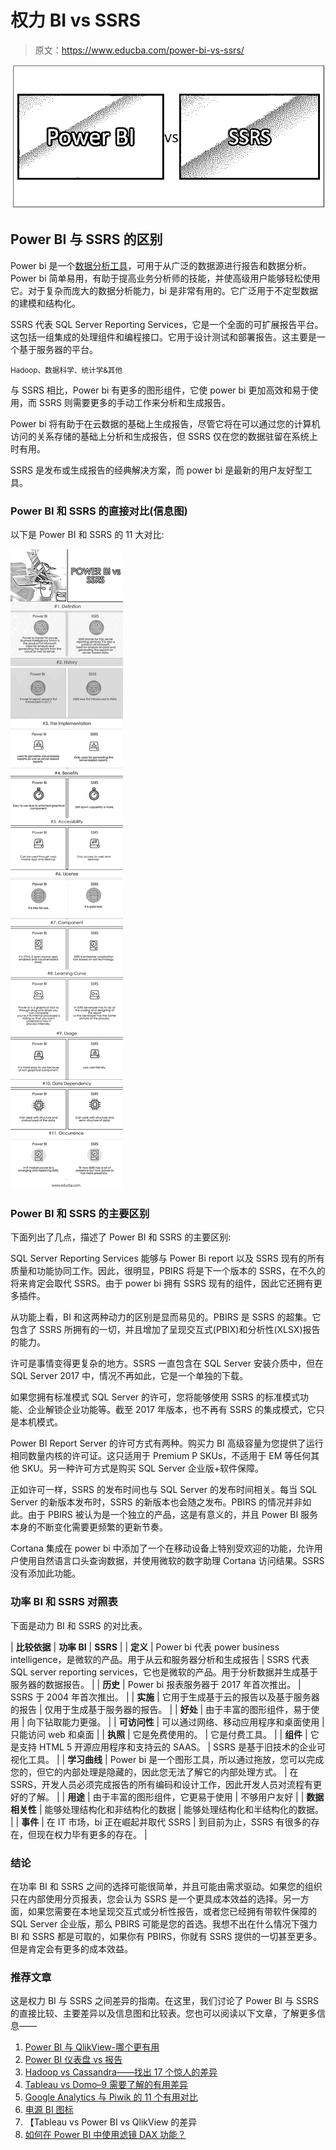 # 权力 BI vs SSRS

> 原文：<https://www.educba.com/power-bi-vs-ssrs/>

![Power BI vs SSRS](img/8b7699f2cec53b6921682e1b6808114d.png)



## Power BI 与 SSRS 的区别

Power bi 是一个[数据分析工具](https://www.educba.com/data-analysis-tools/)，可用于从广泛的数据源进行报告和数据分析。Power bi 简单易用，有助于提高业务分析师的技能，并使高级用户能够轻松使用它。对于复杂而庞大的数据分析能力，bi 是非常有用的。它广泛用于不定型数据的建模和结构化。

SSRS 代表 SQL Server Reporting Services，它是一个全面的可扩展报告平台。这包括一组集成的处理组件和编程接口。它用于设计测试和部署报告。这主要是一个基于服务器的平台。

<small>Hadoop、数据科学、统计学&其他</small>

与 SSRS 相比，Power bi 有更多的图形组件，它使 power bi 更加高效和易于使用，而 SSRS 则需要更多的手动工作来分析和生成报告。

Power bi 将有助于在云数据的基础上生成报告，尽管它将在可以通过您的计算机访问的关系存储的基础上分析和生成报告，但 SSRS 仅在您的数据驻留在系统上时有用。

SSRS 是发布或生成报告的经典解决方案，而 power bi 是最新的用户友好型工具。

### Power BI 和 SSRS 的直接对比(信息图)

以下是 Power BI 和 SSRS 的 11 大对比:

![POWER BI vs SSRS Infographics](img/7d3123762c753af365a6af29655a5731.png)



### Power BI 和 SSRS 的主要区别

下面列出了几点，描述了 Power BI 和 SSRS 的主要区别:

SQL Server Reporting Services 能够与 Power Bi report 以及 SSRS 现有的所有质量和功能协同工作。因此，很明显，PBIRS 将是下一个版本的 SSRS，在不久的将来肯定会取代 SSRS。由于 power bi 拥有 SSRS 现有的组件，因此它还拥有更多插件。

从功能上看，BI 和这两种动力的区别是显而易见的。PBIRS 是 SSRS 的超集。它包含了 SSRS 所拥有的一切，并且增加了呈现交互式(PBIX)和分析性(XLSX)报告的能力。

许可是事情变得更复杂的地方。SSRS 一直包含在 SQL Server 安装介质中，但在 SQL Server 2017 中，情况不再如此，它是一个单独的下载。

如果您拥有标准模式 SQL Server 的许可，您将能够使用 SSRS 的标准模式功能、企业解锁企业功能等。截至 2017 年版本，也不再有 SSRS 的集成模式，它只是本机模式。

Power BI Report Server 的许可方式有两种。购买力 BI 高级容量为您提供了运行相同数量内核的许可证。这只适用于 Premium P SKUs，不适用于 EM 等任何其他 SKU。另一种许可方式是购买 SQL Server 企业版+软件保障。

正如许可一样，SSRS 的发布时间也与 SQL Server 的发布时间相关。每当 SQL Server 的新版本发布时，SSRS 的新版本也会随之发布。PBIRS 的情况并非如此。由于 PBIRS 被认为是一个独立的产品，这是有意义的，并且 Power BI 服务本身的不断变化需要更频繁的更新节奏。

Cortana 集成在 power bi 中添加了一个在移动设备上特别受欢迎的功能，允许用户使用自然语言口头查询数据，并使用微软的数字助理 Cortana 访问结果。SSRS 没有添加此功能。

### 功率 BI 和 SSRS 对照表

下面是动力 BI 和 SSRS 的对比表。

| **比较依据** | **功率 BI** | **SSRS** |
| **定义** | Power bi 代表 power business intelligence，是微软的产品。用于从云和服务器分析和生成报告 | SSRS 代表 SQL server reporting services，它也是微软的产品。用于分析数据并生成基于服务器的数据报告。 |
| **历史** | Power bi 报表服务器于 2017 年首次推出。 | SSRS 于 2004 年首次推出。 |
| **实施** | 它用于生成基于云的报告以及基于服务器的报告 | 仅用于生成基于服务器的报告。 |
| **好处** | 由于丰富的图形组件，易于使用 | 向下钻取能力更强。 |
| **可访问性** | 可以通过网络、移动应用程序和桌面使用 | 只能访问 web 和桌面 |
| **执照** | 它是免费使用的。 | 它是付费工具。 |
| **组件** | 它是支持 HTML 5 开源应用程序和支持云的 SAAS。 | SSRS 是基于旧技术的企业可视化工具。 |
| **学习曲线** | Power bi 是一个图形工具，所以通过拖放，您可以完成您的，但它的内部处理是隐藏的，因此您无法了解它的内部处理方式。 | 在 SSRS，开发人员必须完成报告的所有编码和设计工作，因此开发人员对流程有更好的了解。 |
| **用途** | 由于丰富的图形组件，它更易于使用 | 不够用户友好 |
| **数据相关性** | 能够处理结构化和非结构化的数据 | 能够处理结构化和半结构化的数据。 |
| **事件** | 在 IT 市场，bi 正在崛起并取代 SSRS | 到目前为止，SSRS 有很多的存在，但现在权力毕有更多的存在。 |

### 结论

在功率 BI 和 SSRS 之间的选择可能很简单，并且可能由需求驱动。如果您的组织只在内部使用分页报表，您会认为 SSRS 是一个更具成本效益的选择。另一方面，如果您需要在本地呈现交互式或分析性报告，或者您已经拥有带软件保障的 SQL Server 企业版，那么 PBIRS 可能是您的首选。我想不出在什么情况下强力 BI 和 SSRS 都是可取的，如果你有 PBIRS，你就有 SSRS 提供的一切甚至更多。但是肯定会有更多的成本效益。

### 推荐文章

这是权力 BI 与 SSRS 之间差异的指南。在这里，我们讨论了 Power BI 与 SSRS 的直接比较、主要差异以及信息图和比较表。您也可以阅读以下文章，了解更多信息——

1.  [Power BI 与 QlikView-哪个更有用](https://www.educba.com/power-bi-vs-qlikview/)
2.  [Power BI 仪表盘 vs 报告](https://www.educba.com/power-bi-dashboard-vs-report/)
3.  [Hadoop vs Cassandra——找出 17 个惊人的差异](https://www.educba.com/hadoop-vs-cassandra/)
4.  [Tableau vs Domo–9 需要了解的有用差异](https://www.educba.com/tableau-vs-domo/)
5.  [Google Analytics 与 Piwik 的 11 个有用对比](https://www.educba.com/google-analytics-vs-piwik/)
6.  [电源 BI 图标](https://www.educba.com/power-bi-icon/)
7.  【Tableau vs Power BI vs QlikView 的差异
8.  [如何在 Power BI 中使用滤镜 DAX 功能？](https://www.educba.com/power-bi-filter/)





